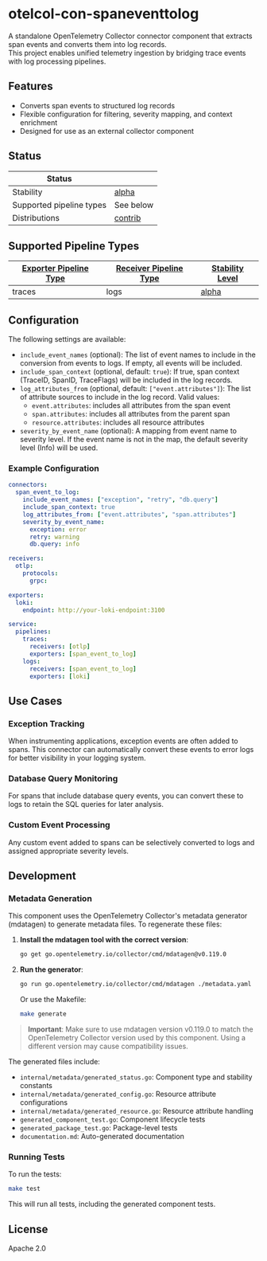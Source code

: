 # otelcol-con-spaneventtolog

A standalone OpenTelemetry Collector connector component that extracts span events and converts them into log records.  
This project enables unified telemetry ingestion by bridging trace events with log processing pipelines.

## Features

- Converts span events to structured log records
- Flexible configuration for filtering, severity mapping, and context enrichment
- Designed for use as an external collector component

## Status

| Status                   |                       |
| ------------------------ | --------------------- |
| Stability                | [alpha]               |
| Supported pipeline types | See below             |
| Distributions            | [contrib]             |

[alpha]: https://github.com/open-telemetry/opentelemetry-collector/blob/main/docs/component-stability.md#alpha
[contrib]: https://github.com/open-telemetry/opentelemetry-collector-releases/tree/main/distributions/otelcol-contrib

## Supported Pipeline Types

| [Exporter Pipeline Type] | [Receiver Pipeline Type] | [Stability Level] |
| ------------------------ | ------------------------ | ----------------- |
| traces                   | logs                     | [alpha]           |

[Exporter Pipeline Type]: https://github.com/open-telemetry/opentelemetry-collector/blob/main/connector/README.md#exporter-pipeline-type
[Receiver Pipeline Type]: https://github.com/open-telemetry/opentelemetry-collector/blob/main/connector/README.md#receiver-pipeline-type
[Stability Level]: https://github.com/open-telemetry/opentelemetry-collector/blob/main/docs/component-stability.md#stability-levels

## Configuration

The following settings are available:

- `include_event_names` (optional): The list of event names to include in the conversion from events to logs. If empty, all events will be included.
- `include_span_context` (optional, default: `true`): If true, span context (TraceID, SpanID, TraceFlags) will be included in the log records.
- `log_attributes_from` (optional, default: `["event.attributes"]`): The list of attribute sources to include in the log record. Valid values:
  - `event.attributes`: includes all attributes from the span event
  - `span.attributes`: includes all attributes from the parent span
  - `resource.attributes`: includes all resource attributes
- `severity_by_event_name` (optional): A mapping from event name to severity level. If the event name is not in the map, the default severity level (Info) will be used.

### Example Configuration

```yaml
connectors:
  span_event_to_log:
    include_event_names: ["exception", "retry", "db.query"]
    include_span_context: true
    log_attributes_from: ["event.attributes", "span.attributes"]
    severity_by_event_name:
      exception: error
      retry: warning
      db.query: info

receivers:
  otlp:
    protocols:
      grpc:

exporters:
  loki:
    endpoint: http://your-loki-endpoint:3100

service:
  pipelines:
    traces:
      receivers: [otlp]
      exporters: [span_event_to_log]
    logs:
      receivers: [span_event_to_log]
      exporters: [loki]
```

## Use Cases

### Exception Tracking

When instrumenting applications, exception events are often added to spans. This connector can automatically convert these events to error logs for better visibility in your logging system.

### Database Query Monitoring

For spans that include database query events, you can convert these to logs to retain the SQL queries for later analysis.

### Custom Event Processing

Any custom event added to spans can be selectively converted to logs and assigned appropriate severity levels.

## Development

### Metadata Generation

This component uses the OpenTelemetry Collector's metadata generator (mdatagen) to generate metadata files. To regenerate these files:

1. **Install the mdatagen tool with the correct version**:
   ```bash
   go get go.opentelemetry.io/collector/cmd/mdatagen@v0.119.0
   ```

2. **Run the generator**:
   ```bash
   go run go.opentelemetry.io/collector/cmd/mdatagen ./metadata.yaml
   ```

   Or use the Makefile:
   ```bash
   make generate
   ```

> **Important**: Make sure to use mdatagen version v0.119.0 to match the OpenTelemetry Collector version used by this component. Using a different version may cause compatibility issues.

The generated files include:
- `internal/metadata/generated_status.go`: Component type and stability constants
- `internal/metadata/generated_config.go`: Resource attribute configurations
- `internal/metadata/generated_resource.go`: Resource attribute handling
- `generated_component_test.go`: Component lifecycle tests
- `generated_package_test.go`: Package-level tests
- `documentation.md`: Auto-generated documentation

### Running Tests

To run the tests:

```bash
make test
```

This will run all tests, including the generated component tests.

## License

Apache 2.0
